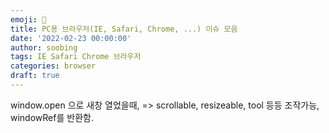 ```yaml
---
emoji: 🌋
title: PC용 브라우저(IE, Safari, Chrome, ...) 이슈 모음
date: '2022-02-23 00:00:00'
author: soobing
tags: IE Safari Chrome 브라우저
categories: browser
draft: true
---
```



window.open 으로 새창 열었을때,  => scrollable, resizeable, tool 등등 조작가능, windowRef를 반환함.